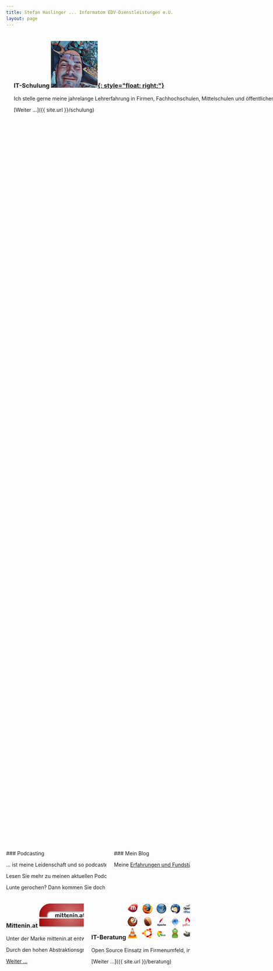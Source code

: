 ```yaml
---
title: Stefan Haslinger ... Informatom EDV-Dienstleistungen e.U.
layout: page
---
```


<div class="columns">
  <div class="column boxed is-two-thirds" markdown="1">
## Software Entwicklung

... ist meine Passion, und damit willkommen in meiner Firma Informatom
EDV-Dienstleistungen e.U.! Mein Name ist <nobr>Stefan Haslinger<nobr/>, und ich möchte Ihnen
auf dieser Seite die von mir gegründete Firma näher vorstellen. Ich entwickle
aktuell mit 4 Software Stacks:

1. Der objektorientierte, freie [Ruby on Rails-Stack](/stack) ermöglicht mir mit
serverseitige Software rasch zu prototypen, und in hoher Qualität fertigzustellen.

2. Der [Elixir & Phoenix-Stack](/elixir) kommt zum Einsatz, wenn funktional
entwickelt werden soll und/oder weltweit skaliert werden muss.

3. Mobile cross-Plattform Entwicklung für Android und iOS Smart Phones und
   Tablets setze ich im [Dart und Flutter-Stack](/dart) um.

4. Der [Python - Stack](/python) eignet sich vorzüglich im wissenschaftlichen
   Umfeld (Datenanalyse, KI, AI) zum Scripten, aber auch für serverseitige
   Webapplikationen.

5. **NEU!** - Der [Nerves-Stack](/nerves) für IOT-Projekte.

Warum vier Stacks? Lernen Sie meine Argemente kennen, indem Sie Sich mit mir auf
die [Schultern von Riesen]({{ site.url }}/schultern-von-riesen) setzen.
  </div>

  <div class="column boxed" markdown="1">

### IT-Schulung [![Stefan Haslinger](/img/home/stefan.jpg){: style="float: right;"}](/schulung)

Ich stelle gerne meine jahrelange Lehrerfahrung in Firmen, Fachhochschulen, Mittelschulen und
öffentlichen Bildungseinrichtungen Ihrem Team zur Verfügung.
Einzelunterricht, Kleingruppenarbeit, Seminar, Übung oder Vortrag – alles ist möglich.

[Weiter …]({{ site.url }}/schulung)
  </div>
</div>

<div class="columns">
  <div class="column boxed is-two-thirds" markdown="1">
### Podcasting

... ist meine Leidenschaft und so podcaste ich nicht nur, sondern entwickle auch Software rund um's Podcasten.

Lesen Sie mehr zu meinen aktuellen Podcasts [Aua-Uff-Code!](https://aua-uff-co.de/),
[Stefan will's wissen](https://podcast.stefan-haslinger.at/) und den
[3 Schweinehunde](https://3-schweinehun.de/)n, aber auch zur Entwicklung der
Podcast Publishing Software [jekyll-octopod](https://jekyll-octopod.github.io/)
und meinem Podcasting Social Network [Panoptikum.io](https://panoptikum.io/)
in [meinem Podcasterprofil](https://panoptikum.io/informatom).

Lunte gerochen? Dann kommen Sie doch zum
[Österreichische Podcasting Meetup](https://www.podcasterei.at/), das ich
mehrere Jahre mit Melanie Bartos gehostet habe und noch regelmäßig besuche.
  </div>

  <div class="column boxed" markdown="1">
### Mein Blog

Meine [Erfahrungen und Fundstücke](/blog) aus mehr als 20 Jahren Arbeit mit freier Software.
Dort finden Sie auch viel Material über meine Entwicklung
[Mercator](https://github.com/informatom/mercator), eine open source Guided Selling Webapplikation.
  </div>
</div>

<div class="columns">
  <div class="column boxed" markdown="1">

### Mittenin.at [![mittenin.at](/img/home/mittenin-at-logo.png){: style="float: right;"}](/entwicklung)

Unter der Marke mittenin.at entwickle ich mit Michael Stranka bei größeren
Projekten als Team. Wir bieten Rapid Application Development
auf Basis des Ruby on Rails Frameworks für serverseitige Applikationen,
für mobile Devices entwickeln wir mit Dart und Flutter.

Durch den hohen Abstraktionsgrad entwickeln wir mit einer Effizienz, die von
großen Teams nicht erreicht werden kann.

[Weiter …](/entwicklung)
</div>

<div class="column boxed" markdown="1">

### IT-Beratung [![Open Source](/img/home/open-source-logos.jpg){: style="float: right;"}](/beratung)

Open Source Einsatz im Firmenumfeld, insbesondere zu Ruby on Rails Anwendungen, Linux als
Betriebssystem sowie Freie Software am Desktop und am Server stellen meine Hautberatungsthemen dar.
Freie Software ist gerade im Bereich der Klein- und Mittelbetriebe eine gute Alternative mit
interessanter TCO (total cost of ownership).

[Weiter …]({{ site.url }}/beratung)
  </div>
</div>
